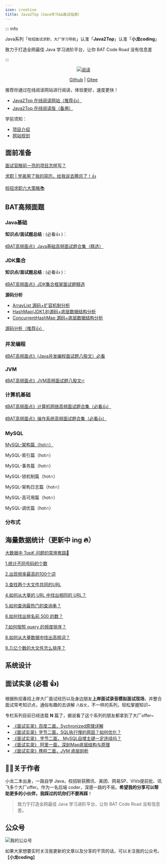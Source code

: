 ```yaml
---
icon: creative
title: Java2Top（Java学习&&面试指南）
---
```


::: info

Java系列「`校招面试求职，大厂学习导航`」认准「**Java2Top**」认准「**小龙coding**」

致力于打造全网最佳 Java 学习进阶平台，让你 BAT Code Road 没有信息差

:::

<div align="center">
    <p>
        <a href="https://java2top.cn/"><img src="https://img.shields.io/badge/阅读-read-brightgreen.svg" alt="阅读" /></a>
    </p>
    <p>
        <a href="https://github.com/xlcoding/Java2Top">Github</a> |
        <a href="https://gitee.com/xlcoding/Java2Top">Gitee</a>
    </p>  
</div>

推荐你通过在线阅读网站进行阅读，体验更好，速度更快！

* [Java2Top 在线阅读网站（推荐👍）](http://java2top.cn/)
* [Java2Top 在线阅读版（备用）](https://xlcoding.github.io/Java2Top/)

学前须知：

* [项目介绍](../java2top/intro.md)
* [网站规划](../java2top/todo.md)

## 面前准备

[面试官眼前一亮的项目怎样写？](./interview/project.md)

[求职 | 学弟用了我的简历，给我说去腾讯了！👍](./interview/recruit.md)

[校招求职六大策略📚](./interview/six-method.md)

## BAT高频面题

### Java基础

**知识点/面试题总结** : (必看:+1: )：

[《BAT高频面点》Java基础高频面试题合集（精选）](./java/basic/java-basic.md)

### JDK集合

**知识点/面试题总结** : (必看:+1: )：

[《BAT高频面点》JDK集合框架面试题精选](./java/collection/java-collection.md)

**源码分析**

* [ArrayList 源码+扩容机制分析](docs/java/collection/arraylist-source-code.md)
* [HashMap(JDK1.8)源码+底层数据结构分析](docs/java/collection/hashmap-source-code.md)
* [ConcurrentHashMap 源码+底层数据结构分析](docs/java/collection/concurrent-hash-map-source-code.md)

[源码分析（推荐👍）](./java/collection/java-collection-code.md)

### 并发编程

[《BAT高频面点》(Java并发编程面试题八股文）必看](./java/concurrent/java-concurrent.md)

### JVM

[《BAT高频面点》JVM高频面试题八股文🔥](./java/jvm/java-jvm.md)

### 计算机基础

[《BAT高频面点》计算机网络高频面试题合集（必看👍）](./java/computer-basic/network.md)

[《BAT高频面点》操作系统高频面试题合集（必看👍）](./java/computer-basic/operate-system.md)

### MySQL

[MySQL-架构篇（hot🔥）](./java/database/mysql/java-mysql-0-structure.md)

MySQL-索引篇（hot🔥）

MySQL-事务篇（hot🔥）

MySQL-锁机制篇（hot🔥）

MySQL-架构日志篇（hot🔥）

MySQL-高可用篇（hot🔥）

MySQL-调优篇（hot🔥）

### 分布式

## 海量数据统计（更新中 ing 🔥）

[大数据中 TopK 问题的常用套路🎈](./mass-data/0-topk-template.md)

[1.统计不同号码的个数](./mass-data/1-count-phone-num.md)

[2.出现频率最高的100个词](./mass-data/2-find-hign-frequency-word.md)

[3.查找两个大文件共同的URL](./mass-data/3-find-same-url.md)

[4.如何从大量的 URL 中找出相同的 URL？](./mass-data/4-find-mid-num.md)

[5.如何查询最热门的查询串？](./mass-data/5-find-hot-string.md)

[6.如何找出排名前 500 的数？](./mass-data/6-top-500-num.md)

[7.如何按照 query 的频度排序？](./mass-data/7-query-frequency-sort.md)

[8.如何从大量数据中找出高频词？](./mass-data/8-high-frequency.md)

[9.几亿个数的大文件怎么排序？](./mass-data/9-sort-500-million-large-files.md)

## 系统设计

## 面试实录 (必看 :+1:)

根据秋招春招上岸大厂面试经历以及身边朋友**上岸面试录音模拟面试现场**，并整合面试常考知识点，通俗有趣的去讲解 `八股文`，不一样的系列，轻松掌握知识~

专栏系列目前已经连载 **N** 篇了，据说看了这个系列的朋友都拿到了大厂offer~

- [《面试实录》百度二面，Sychronized原理详解](.//memoir/1.md)
- [《面试实录》字节二面，SQL执行慢的原因？如何优化？](.//memoir/2.md)
- [《面试实录》 字节二面， MySQL自增主键一定连续吗？](.//memoir/3.md)
- [《面试实录》 阿里一面，深剖Map底层结构与原理](.//memoir/4.md)
- [《面试实录》携程二面，JVM 底层剖析](./memoir/5.md)

## 👨‍💻关于作者

小龙二本出身，一路自学 Java，校招斩获腾讯、美团、网易SP、ViVo提前批、讯飞多个大厂offer。作为一名后端 coder，深感一路的不易。**希望我的分享可以帮助更多的小伙伴，我踩过的坑你们不要再踩**！

> 致力于打造全网最佳 Java 学习进阶平台，让你 BAT Code Road 没有信息差。

## 公众号

![我的公众号](https://xiaolongcoder.oss-cn-beijing.aliyuncs.com/imgs/Java2Top/concurrent202303202215699.png)

如果大家想要实时关注我更新的文章以及分享的干货的话，可以关注我的公众号。【**小龙coding**】

